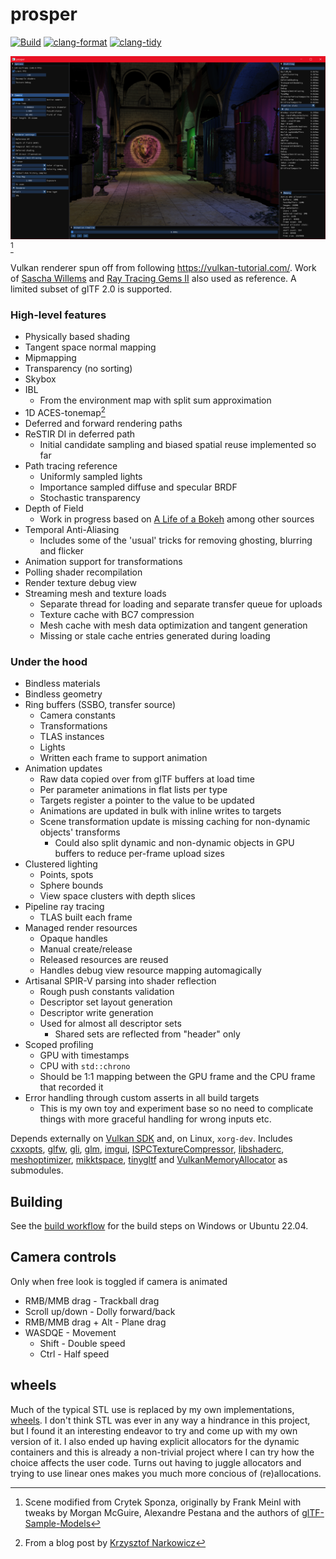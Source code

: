 # prosper

[![Build](https://github.com/sndels/prosper/actions/workflows/build.yml/badge.svg)](https://github.com/sndels/prosper/actions/workflows/build.yml)
[![clang-format](https://github.com/sndels/prosper/actions/workflows/clang-format.yml/badge.svg)](https://github.com/sndels/prosper/actions/workflows/clang-format.yml)
[![clang-tidy](https://github.com/sndels/prosper/actions/workflows/clang-tidy.yml/badge.svg)](https://github.com/sndels/prosper/actions/workflows/clang-tidy.yml)

![screenshot](screenshot.png)[^1]

Vulkan renderer spun off from following https://vulkan-tutorial.com/. Work of [Sascha Willems](https://github.com/SaschaWillems) and [Ray Tracing Gems II](https://developer.nvidia.com/ray-tracing-gems-ii) also used as reference. A limited subset of glTF 2.0 is supported.

### High-level features

- Physically based shading
- Tangent space normal mapping
- Mipmapping
- Transparency (no sorting)
- Skybox
- IBL
  - From the environment map with split sum approximation
- 1D ACES-tonemap[^2]
- Deferred and forward rendering paths
- ReSTIR DI in deferred path
  - Initial candidate sampling and biased spatial reuse implemented so far
- Path tracing reference
  - Uniformly sampled lights
  - Importance sampled diffuse and specular BRDF
  - Stochastic transparency
- Depth of Field
  - Work in progress based on [A Life of a Bokeh](https://www.advances.realtimerendering.com/s2018/index.htm) among other sources
- Temporal Anti-Aliasing
  - Includes some of the 'usual' tricks for removing ghosting, blurring and flicker
- Animation support for transformations
- Polling shader recompilation
- Render texture debug view
- Streaming mesh and texture loads
  - Separate thread for loading and separate transfer queue for uploads
  - Texture cache with BC7 compression
  - Mesh cache with mesh data optimization and tangent generation
  - Missing or stale cache entries generated during loading

### Under the hood

- Bindless materials
- Bindless geometry
- Ring buffers (SSBO, transfer source)
  - Camera constants
  - Transformations
  - TLAS instances
  - Lights
  - Written each frame to support animation
- Animation updates
  - Raw data copied over from glTF buffers at load time
  - Per parameter animations in flat lists per type
  - Targets register a pointer to the value to be updated
  - Animations are updated in bulk with inline writes to targets
  - Scene transformation update is missing caching for non-dynamic objects' transforms
    - Could also split dynamic and non-dynamic objects in GPU buffers to reduce per-frame upload sizes
- Clustered lighting
  - Points, spots
  - Sphere bounds
  - View space clusters with depth slices
- Pipeline ray tracing
  - TLAS built each frame
- Managed render resources
  - Opaque handles
  - Manual create/release
  - Released resources are reused
  - Handles debug view resource mapping automagically
- Artisanal SPIR-V parsing into shader reflection
  - Rough push constants validation
  - Descriptor set layout generation
  - Descriptor write generation
  - Used for almost all descriptor sets
    - Shared sets are reflected from "header" only
- Scoped profiling
  - GPU with timestamps
  - CPU with `std::chrono`
  - Should be 1:1 mapping between the GPU frame and the CPU frame that recorded it
- Error handling through custom asserts in all build targets
  - This is my own toy and experiment base so no need to complicate things with
    more graceful handling for wrong inputs etc.

Depends externally on [Vulkan SDK](https://vulkan.lunarg.com/) and, on Linux, `xorg-dev`. Includes [cxxopts](https://github.com/jarro2783/cxxopts), [glfw](https://github.com/glfw/glfw), [gli](https://github.com/g-truc/gli), [glm](https://github.com/g-truc/glm), [imgui](https://github.com/ocornut/imgui), [ISPCTextureCompressor](https://github.com/GameTechDev/ISPCTextureCompressor), [libshaderc](https://github.com/google/shaderc), [meshoptimizer](https://github.com/zeux/meshoptimizer), [mikktspace](https://github.com/mmikk/MikkTSpace), [tinygltf](https://github.com/syoyo/tinygltf) and [VulkanMemoryAllocator](https://github.com/GPUOpen-LibrariesAndSDKs/VulkanMemoryAllocator) as submodules.


## Building

See the [build workflow](https://github.com/sndels/prosper/blob/master/.github/workflows/build.yml) for the build steps on Windows or Ubuntu 22.04.

## Camera controls

Only when free look is toggled if camera is animated

- RMB/MMB drag - Trackball drag
- Scroll up/down - Dolly forward/back
- RMB/MMB drag + Alt - Plane drag
- WASDQE - Movement
  - Shift - Double speed
  - Ctrl - Half speed

## wheels

Much of the typical STL use is replaced by my own implementations, [wheels](https://github.com/sndels/wheels). I don't think STL was ever in any way a hindrance in this project, but I found it an interesting endeavor to try and come up with my own version of it. I also ended up having explicit allocators for the dynamic containers and this is already a non-trivial project where I can try how the choice affects the user code. Turns out having to juggle allocators and trying to use linear ones makes you much more concious of (re)allocations.

[^1]: Scene modified from Crytek Sponza, originally by Frank Meinl with tweaks by Morgan McGuire, Alexandre Pestana and the authors of [glTF-Sample-Models](https://github.com/KhronosGroup/glTF-Sample-Models/tree/master/2.0/Sponza)
[^2]: From a blog post by [Krzysztof Narkowicz](https://knarkowicz.wordpress.com/2016/01/06/aces-filmic-tone-mapping-curve)
